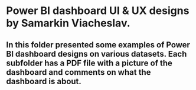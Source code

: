 # Power BI dashboard UI & UX designs by Samarkin Viacheslav.
## In this folder presented some examples of Power BI dashboard designs on various datasets. Each subfolder has a PDF file with a picture of the dashboard and comments on what the dashboard is about.
